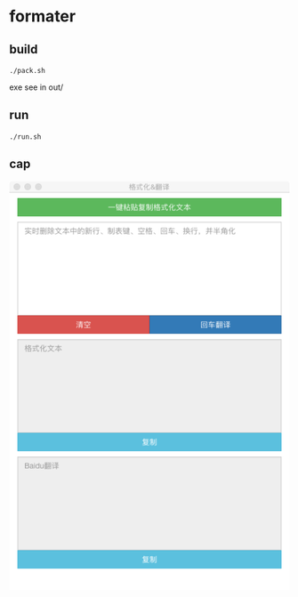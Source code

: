 # formater

## build
```shell
./pack.sh
```
exe see in out/

## run
```shell
./run.sh
```

## cap

<img src="cap.png">